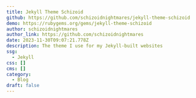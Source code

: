 ```yaml
---
title: Jekyll Theme Schizoid
github: https://github.com/schizoidnightmares/jekyll-theme-schizoid
demo: https://rubygems.org/gems/jekyll-theme-schizoid
author: schizoidnightmares
author_link: https://github.com/schizoidnightmares
date: 2023-11-30T09:07:21.778Z
description: The theme I use for my Jekyll-built websites
ssg:
  - Jekyll
css: []
cms: []
category:
  - Blog
draft: false
---
```


